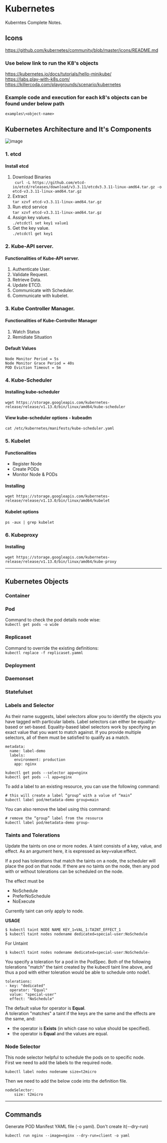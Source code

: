 # Kubernetes  
Kuberntes Complete Notes.  

## Icons  
https://github.com/kubernetes/community/blob/master/icons/README.md  

### Use below link to run the K8's objects  
https://kubernetes.io/docs/tutorials/hello-minikube/  
https://labs.play-with-k8s.com/  
https://killercoda.com/playgrounds/scenario/kubernetes  

### Example code and execution for each k8's objects can be found under below path  
```examples\<object-name>```

## Kubernetes Architecture and It's Components
![image](https://user-images.githubusercontent.com/115966808/227559209-95505f77-2017-4266-8d47-14bb273e490b.png)
### 1. etcd
#### Install etcd
1. Download Binaries   
``` curl -L https://github.com/etcd-io/etcd/releases/download/v3.3.11/etcdv3.3.11-linux-amd64.tar.gz -o etcd-v3.3.11-linux-amd64.tar.gz``` 
2. Extract  
```tar xzvf etcd-v3.3.11-linux-amd64.tar.gz``` 
3. Run etcd service  
```tar xzvf etcd-v3.3.11-linux-amd64.tar.gz```
4. Assign key values.  
```./etcdctl set key1 value1```
5. Get the key value.  
```./etcdctl get key1``` 
### 2. Kube-API server. 
#### Functionalities of Kube-API server.  
1. Authenticate User.  
2. Validate Request.  
3. Retrieve Data. 
4. Update ETCD. 
5. Communicate with Scheduler. 
6. Communicate with kubelet.  
### 3. Kube Controller Manager.  
#### Functionalities of Kube-Controller Manager  
1. Watch Status  
2. Remidiate Situation   
#### Default Values  
```
Node Monitor Period = 5s
Node Monitor Grace Period = 40s
POD Eviction Timeout = 5m
```
### 4. Kube-Scheduler  
#### Installing kube-scheduler   
```wget https://storage.googleapis.com/kubernetes-release/release/v1.13.0/bin/linux/amd64/kube-scheduler```  
#### View kube-scheduler options - kubeadm   
```cat /etc/kubernetes/manifests/kube-scheduler.yaml```  

### 5. Kubelet  
#### Functionalities  
* Register Node  
* Create PODs  
* Monitor Node & PODs  
#### Installing  
```wget https://storage.googleapis.com/kubernetes-release/release/v1.13.0/bin/linux/amd64/kubelet```
#### Kubelet options  
```ps -aux | grep kubelet``` 
### 6. Kubeproxy  
 #### Installing  
```wget https://storage.googleapis.com/kubernetes-release/release/v1.13.0/bin/linux/amd64/kube-proxy``` 

***

## Kubernetes Objects 
### Container
### Pod  
Command to check the pod details node wise:  
```kubectl get pods -o wide```  

### Replicaset  
Command to override the existing definitions:  
```kubectl replace -f replicaset.yamml```  

### Deployment
### Daemonset
### Statefulset
### Labels and Selector 
As their name suggests, label selectors allow you to identify the objects you have tagged with particular labels. Label selectors can either be equality-based or set-based. Equality-based label selectors work by specifying an exact value that you want to match against. If you provide multiple selectors, all of them must be satisfied to qualify as a match.   
```
metadata:
  name: label-demo
  labels:
    environment: production
    app: nginx
```
```
kubectl get pods --selector app=nginx  
kubectl get pods --l app=nginx  
```
To add a label to an existing resource, you can use the following command:  
```
# this will create a label “group” with a value of “main”  
kubectl label pod/metadata-demo group=main  
```
You can also remove the label using this command:
```
# remove the “group” label from the resource  
kubectl label pod/metadata-demo group-  
```
### Taints and Tolerations
Update the taints on one or more nodes.
A taint consists of a key, value, and effect. As an argument here, it is expressed as key=value:effect.  

If a pod has tolerations that match the taints on a node, the scheduler will place the pod on that node. If there are no taints on the node, then any pod with or without tolerations can be scheduled on the node.  

The effect must be 
* NoSchedule
* PreferNoSchedule
* NoExecute  

Currently taint can only apply to node.  

**USAGE**  
```
$ kubectl taint NODE NAME KEY_1=VAL_1:TAINT_EFFECT_1
$ kubectl taint nodes nodename dedicated=special-user:NoSchedule
```
For Untaint  
```
$ kubectl taint nodes nodename dedicated=special-user:NoSchedule-
```
You specify a toleration for a pod in the PodSpec. Both of the following tolerations "match" the taint created by the kubectl taint line above, and thus a pod with either toleration would be able to schedule onto node1.  
```
tolerations:
- key: "dedicated"
  operator: "Equal"
  value: "special-user"
  effect: "NoSchedule"
```
The default value for operator is **Equal**.  
A toleration "matches" a taint if the keys are the same and the effects are the same, and:  
* the operator is **Exists** (in which case no value should be specified). 
* the operator is **Equal** and the values are equal.  

### Node Selector  
This node selector helpful to schedule the pods on to specific node.  
First we need to add the labels to the required node.  
```
kubectl label nodes nodename size=t2micro
```
Then we need to add the below code into the definition file.   
```
nodeSelector:
    size: t2micro
```

***

## Commands  
 Generate POD Manifest YAML file (-o yaml). Don't create it(--dry-run)  

```kubectl run nginx --image=nginx --dry-run=client -o yaml``` 
 
